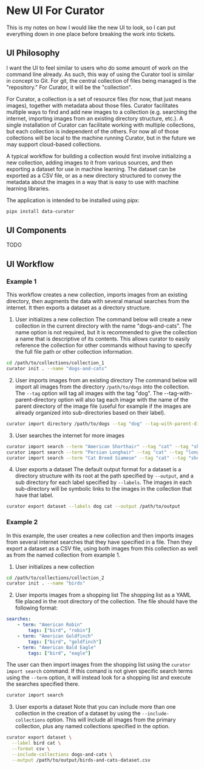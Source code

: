 # New UI For Curator

This is my notes on how I would like the new UI to look, so I can put everything down in one place before breaking the work into tickets.

## UI Philosophy
I want the UI to feel similar to users who do some amount of work on the command line already. As such, this way of using the Curator tool is similar in concept to Git. For git, the central collection of files being managed is the "repository." For Curator, it will be the "collection".

For Curator, a collection is a set of resource files (for now, that just means images), together with metadata about those files. Curator facilitates multiple ways to find and add new images to a collection (e.g. searching the internet, importing images from an existing directory structure, etc.). A single installation of Curator can facilitate working with multiple collections, but each collection is independent of the others. For now all of those collections will be local to the machine running Curator, but in the future we may support cloud-based collections.

A typical workflow for building a collection would first involve initializing a new collection, adding images to it from various sources, and then exporting a dataset for use in machine learning. The dataset can be exported as a CSV file, or as a new directory structured to convey the metadata about the images in a way that is easy to use with machine learning libraries.

The application is intended to be installed using pipx:
```bash
pipx install data-curator
```

## UI Components
TODO

## UI Workflow

### Example 1
This workflow creates a new collection, imports images from an existing directory, then augments the data with several manual searches from the internet. It then exports a dataset as a directory structure.

1. User initializes a new collection
The command below will create a new collection in the current directory with the name "dogs-and-cats". The name option is not required, but it is recommended to give the collection a name that is descriptive of its contents. This allows curator to easily reference the collection for other commands without having to specify the full file path or other collection information.
```bash
cd /path/to/collections/collection_1
curator init . --name "dogs-and-cats"
```

2. User imports images from an existing directory
The command below will import all images from the directory `/path/to/dogs` into the collection. The `--tag` option will tag all images with the tag "dog". The --tag-with-parent-directory option will also tag each image with the name of the parent directory of the image file (useful for example if the images are already organized into sub-directories based on their label).
```bash
curator import directory /path/to/dogs --tag "dog" --tag-with-parent-directory
```

3. User searches the internet for more images
```bash
curator import search --term "American Shorthair" --tag "cat" --tag "shorthair"
curator import search --term "Persian Longhair" --tag "cat" --tag "longhair"
curator import search --term "Cat Breed Siamese" --tag "cat" --tag "shorthair"
```

4. User exports a dataset
The default output format for a dataset is a directory structure with its root at the path specified by `--output`, and a sub directory for each label specified by `--labels`. The images in each sub-directory will be symbolic links to the images in the collection that have that label. 
```bash
curator export dataset --labels dog cat --output /path/to/output
```

### Example 2
In this example, the user creates a new collection and then imports images from several internet searches that they have specified in a file. Then they export a dataset as a CSV file, using both images from this collection as well as from the named collection from example 1.

1. User initializes a new collection
```bash
cd /path/to/collections/collection_2
curator init . --name "birds"
```

2. User imports images from a shopping list
The shopping list as a YAML file placed in the root directory of the collection. The file should have the following format:
```yaml
searches:
    - term: "American Robin"
        tags: ["bird", "robin"]
    - term: "American Goldfinch"
        tags: ["bird", "goldfinch"]
    - term: "American Bald Eagle"
        tags: ["bird", "eagle"]
```

The user can then import images from the shopping list using the `curator import search` command. If this comand is not given specific search terms using the `--term` option, it will instead look for a shopping list and execute the searches specified there.
```bash
curator import search
```

3. User exports a dataset
Note that you can include more than one collection in the creation of a dataset by using the `--include-collections` option. This will include all images from the primary collection, plus any named collections specified in the option.
```bash
curator export dataset \
  --label bird cat \
  --format csv \
  --include-collections dogs-and-cats \
  --output /path/to/output/birds-and-cats-dataset.csv
```